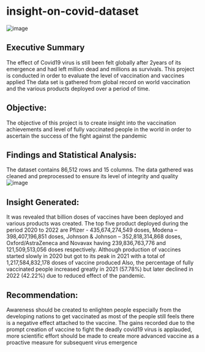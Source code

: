 # insight-on-covid-dataset
![image](https://user-images.githubusercontent.com/128179012/229871416-f0ba70a5-3aa0-46f0-a040-984100bc1657.png)

## Executive Summary
The effect of Covid19 virus is still been felt globally after 2years of its emergence and had left million dead and millions as survivals. This project is conducted in order to evaluate the level of vaccination and vaccines applied
The data set is gathered from global record on world vaccination and the various products deployed over a period of time.

## Objective:
The objective of this project is to create insight into the vaccination achievements and level of fully vaccinated people in the world in order to ascertain the success of the fight against the pandemic

## Findings and Statistical Analysis:
The dataset contains 86,512 rows and 15 columns. The data gathered was cleaned and preprocessed to ensure its level of integrity and quality
![image](https://user-images.githubusercontent.com/128179012/229870513-f6f2ebb8-d899-4b54-a074-fe1e3a8faf5f.png)

## Insight Generated:
It was revealed that billion doses of vaccines have been deployed and various products was created. The top five product deployed during the period 2020 to 2022 are Pfizer -  435,674,274,549 doses, Modena – 398,407,196,851 doses, Johnson & Johnson – 352,818,314,868 doses, Oxford/AstraZeneca and Novavax having 239,836,763,776 and 121,509,513,056 doses respectively. Although production of vaccines started slowly in 2020 but got to its peak in 2021 with a total of 1,217,584,832,178 doses of vaccine produced
Also, the percentage of fully vaccinated people increased greatly in 2021 (57.78%) but later declined in 2022 (42.22%) due to reduced effect of the pandemic.

## Recommendation:
Awareness should be created to enlighten people especially from the developing nations to get vaccinated as most of the people still feels there is a negative effect attached to the vaccine.
The gains recorded due to the prompt creation of vaccine to fight the deadly covid19 virus is applauded, more scientific effort should be made to create more advanced vaccine as a proactive measure for subsequent virus emergence 

